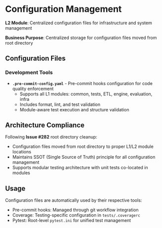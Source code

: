 # Configuration Management

**L2 Module**: Centralized configuration files for infrastructure and system management

**Business Purpose**: Centralized storage for configuration files moved from root directory

## Configuration Files

### Development Tools
- **`.pre-commit-config.yaml`** - Pre-commit hooks configuration for code quality enforcement
  - Supports all L1 modules: common, tests, ETL, engine, evaluation, infra
  - Includes format, lint, and test validation
  - Module-aware test execution and structure validation

## Architecture Compliance

Following **Issue #282** root directory cleanup:
- Configuration files moved from root directory to proper L1/L2 module locations
- Maintains SSOT (Single Source of Truth) principle for all configuration management
- Supports modular testing architecture with unit tests co-located in modules

## Usage

Configuration files are automatically used by their respective tools:
- Pre-commit hooks: Managed through git workflow integration
- Coverage: Testing-specific configuration in `tests/.coveragerc`
- Pytest: Root-level `pytest.ini` for unified test management